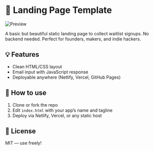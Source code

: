 # 🛫 Landing Page Template

![Preview](./assets/screenshot.jpg)

A basic but beautiful static landing page to collect waitlist signups. No backend needed. Perfect for founders, makers, and indie hackers.

## 💡 Features
- Clean HTML/CSS layout
- Email input with JavaScript response
- Deployable anywhere (Netlify, Vercel, GitHub Pages)

## 🚀 How to use
1. Clone or fork the repo
2. Edit `index.html` with your app’s name and tagline
3. Deploy via Netlify, Vercel, or any static host

## 📝 License
MIT — use freely!

